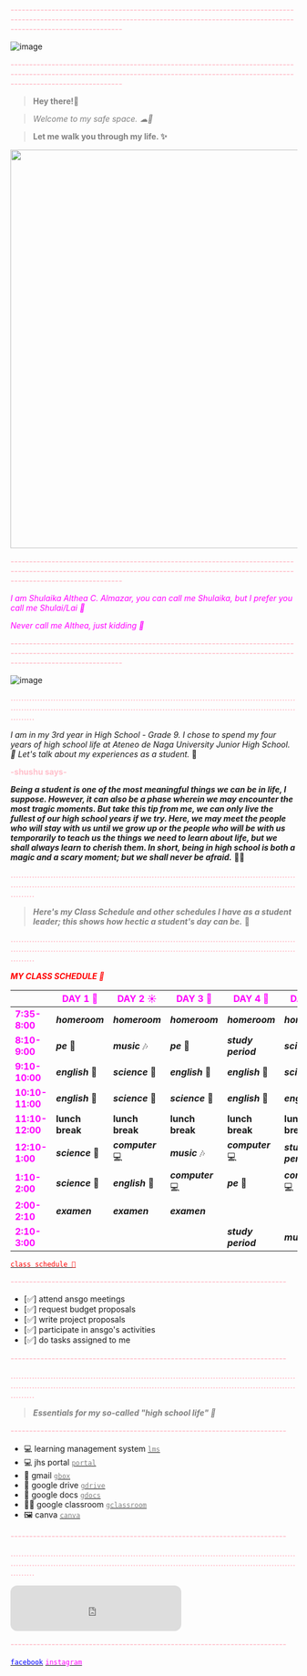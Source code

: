 **<span style="color: pink">--------------------------------------------------------------------------------------------------------------------------------------------------------------------------------------</span>**

![image](https://i.pinimg.com/originals/b5/d5/78/b5d57815b449355dac7978970267632b.jpg)

**<span style="color: pink">--------------------------------------------------------------------------------------------------------------------------------------------------------------------------------------</span>**

><span style="color: grey">**Hey there!👋**</span>

><span style="color: grey">*Welcome to my safe space. ☁🍃*</span>

><span style="color: grey">**Let me walk you through my life. ✨**</span>
  

<img src="https://scontent.fwnp1-1.fna.fbcdn.net/v/t1.15752-9/311919299_463087552599637_1673785629296877521_n.jpg?_nc_cat=100&ccb=1-7&_nc_sid=ae9488&_nc_eui2=AeHEcXyCQk4Axz3H367qj0J-DWpcadHqBPUNalxp0eoE9ZrPDtKIHCeIt1i59VNdOaJBMmgKfBcrEvF9ZuVDET-T&_nc_ohc=XrYXI3DSRgIAX9Wl8sE&_nc_ht=scontent.fwnp1-1.fna&oh=03_AdSW4vnNTV5LBRwB0T0KytiSZp4OPmkHhfN1O5Ei_tz59g&oe=63A56625" data-canonical-src="![image](![image](https://user-images.githubusercontent.com/118333524/203514584-662ea5d2-f236-4a68-8e52-89a5266bcf70.png)
" width="700" />


**<span style="color: pink">--------------------------------------------------------------------------------------------------------------------------------------------------------------------------------------</span>**

<span style="color: magenta">*I am Shulaika Althea C. Almazar, you can call me Shulaika, but I prefer you call me Shulai/Lai 💐*</span>

<span style="color: magenta">*Never call me Althea, just kidding 🤭*</span>
  
**<span style="color: pink">--------------------------------------------------------------------------------------------------------------------------------------------------------------------------------------</span>**

![image](https://user-images.githubusercontent.com/118333524/203512451-43342f1c-83c8-4661-8b9c-9a19da0b0b4b.png)

**<span style="color: pink">...............................................................................................................................................................................................................................</span>**

*I am in my 3rd year in High School - Grade 9. I chose to spend my four years of high school life at Ateneo de Naga University Junior High School. 🏫 Let's talk about my experiences as a student.* 👧

**<span style="color: pink">-shushu says-</span>**

***Being a student is one of the most meaningful things we can be in life, I suppose. However, it can also be a phase wherein we may encounter the most tragic moments. But take this tip from me, we can only live the fullest of our high school years if we try. Here, we may meet the people who will stay with us until we grow up or the people who will be with us temporarily to teach us the things we need to learn about life, but we shall always learn to cherish them. In short, being in high school is both a magic and a scary moment; but we shall never be afraid.*** 📖✨

**<span style="color: pink">...............................................................................................................................................................................................................................</span>**


><span style="color: grey">***Here's my Class Schedule and other schedules I have as a student leader; this shows how hectic a student's day can be.*** 🥱</span>

**<span style="color: pink">...............................................................................................................................................................................................................................</span>**

<span style="color:red">***MY CLASS SCHEDULE 📅***</span>

|         |<span style="color:magenta">**DAY 1 🌷**</span>| <span style="color:magenta">**DAY 2 ☀️**</span>| <span style="color:magenta">**DAY 3 🌼**</span> | <span style="color:magenta">**DAY 4 🌈**</span>|<span style="color:magenta">**DAY 5 👑**</span>| 
|---------|-----|------|------|------|------|
|<span style="color:magenta">**7:35-8:00**</span>|***homeroom***|***homeroom***|***homeroom***|***homeroom***|***homeroom***|
|<span style="color:magenta">**8:10-9:00**</span>|  ***pe*** 🏃‍|***music*** 🎶|***pe*** 🏃‍|***study period***|***science*** 🔬|
|<span style="color:magenta">**9:10-10:00**</span>|***english*** 📖|***science*** 🔬|***english*** 📖|***english*** 📖|***science*** 🔬|
|<span style="color:magenta">**10:10-11:00**</span>|***english*** 📖|***science*** 🔬|***science*** 🔬|***english*** 📖|***english*** 📖|
|<span style="color:magenta">**11:10-12:00**</span>|**lunch break**|**lunch break**|**lunch break**|**lunch break**|**lunch break**|
|<span style="color:magenta">**12:10-1:00**</span>|***science*** 🔬|***computer*** 💻|***music*** 🎶|***computer*** 💻|***study period***|
|<span style="color:magenta">**1:10-2:00**</span>|***science*** 🔬|***english*** 📖|***computer*** 💻|***pe*** 🏃‍|***computer*** 💻|
|<span style="color:magenta">**2:00-2:10**</span>|***examen***|***examen***|***examen***| |   |
|<span style="color:magenta">**2:10-3:00**</span>||||***study period***|***music*** 🎶|

[<span style="color:red">`class schedule 📅`</span>](https://docs.google.com/spreadsheets/d/1StSO-4w4YGMcVNkV_uAYCMGAZ_i5rjrXj7O_jBaCrQA/edit#gid=0)

**<span style="color: pink">--------------------------------------------------------------------------</span>**

- [✅] attend ansgo meetings
- [✅] request budget proposals
- [✅] write project proposals
- [✅] participate in ansgo's activities
- [✅] do tasks assigned to me

**<span style="color: pink">--------------------------------------------------------------------------</span>**

**<span style="color: pink">...............................................................................................................................................................................................................................</span>**

><span style="color: grey">***Essentials for my so-called "high school life" 🎒***</span>

**<span style="color: pink">--------------------------------------------------------------------------</span>**

- 💻 learning management system [<span style="color:grey">`lms`</span>](https://jhsportal.adnu.edu.ph/my/)
- 💻 jhs portal [<span style="color:grey">`portal`</span>](https://jhsos.adnu.edu.ph/)
- 📩 gmail [<span style="color:grey">`gbox`</span>](https://mail.google.com/mail/u/0/#inbox)
- 📂 google drive [<span style="color:grey">`gdrive`</span>](https://drive.google.com/drive/u/0/my-drive)
- 📄 google docs [<span style="color:grey">`gdocs`</span>](https://docs.google.com/document/u/0/?tgif=d)
- 👩‍🏫 google classroom [<span style="color:grey">`gclassroom`</span>](https://classroom.google.com/u/0/h)
- 🖼️ canva [<span style="color:grey">`canva`</span>](https://www.canva.com/)


**<span style="color: pink">--------------------------------------------------------------------------</span>**

**<span style="color: pink">...............................................................................................................................................................................................................................</span>**



<iframe style="border-radius:12px" src="https://open.spotify.com/embed/playlist/6oMW3QAs99PBpVfrapWXrZ?utm_source=generator" width="300" height="80" frameBorder="0" allowfullscreen="" allow="autoplay; clipboard-write; encrypted-media; fullscreen; picture-in-picture" loading="lazy"></iframe>

**<span style="color: pink">--------------------------------------------------------------------------</span>**

[<span style="color:blue">`facebook`</span>](https://www.facebook.com/shulaika.almazar)
[<span style="color:magenta">`instagram`</span>](https://www.instagram.com/shulaiiiiiii/)
